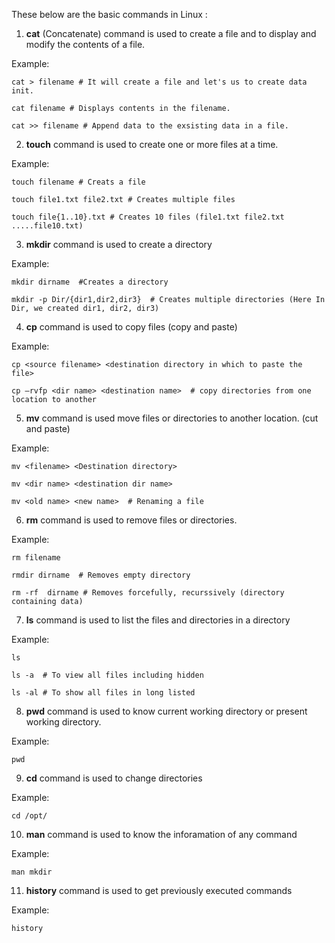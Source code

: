 These below are the basic commands in Linux :

1. **cat** (Concatenate) command is used to create a file and to display and modify the contents of a file.

Example:
```
cat > filename # It will create a file and let's us to create data init.

cat filename # Displays contents in the filename.

cat >> filename # Append data to the exsisting data in a file.

```

2. **touch** command is used to create one or more files at a time.

Example:
```
touch filename # Creats a file

touch file1.txt file2.txt # Creates multiple files 

touch file{1..10}.txt # Creates 10 files (file1.txt file2.txt .....file10.txt)

```

3. **mkdir** command is used to create a directory

Example:
```
mkdir dirname  #Creates a directory 

mkdir -p Dir/{dir1,dir2,dir3}  # Creates multiple directories (Here In Dir, we created dir1, dir2, dir3)

```
4. **cp** command is used to copy files (copy and paste)

Example:
```
cp <source filename> <destination directory in which to paste the file>

cp –rvfp <dir name> <destination name>  # copy directories from one location to another

```
5. **mv** command is used move files or directories to another location. (cut and paste)

Example:
```
mv <filename> <Destination directory>

mv <dir name> <destination dir name>

mv <old name> <new name>  # Renaming a file

```
6. **rm** command is used to remove files or directories.

Example:
```
rm filename

rmdir dirname  # Removes empty directory

rm -rf  dirname # Removes forcefully, recurssively (directory containing data)

```
7. **ls** command is used to list the files and directories in a directory

Example:
```
ls 

ls -a  # To view all files including hidden

ls -al # To show all files in long listed

```
8. **pwd** command is used to know current working directory or present working directory.

Example:
```
pwd

```
9. **cd** command is used to change directories

Example:
```
cd /opt/

```
10. **man** command is used to know the inforamation of any command 

Example:
```
man mkdir
```
11. **history** command is used to get previously executed commands

Example:
```
history
```


